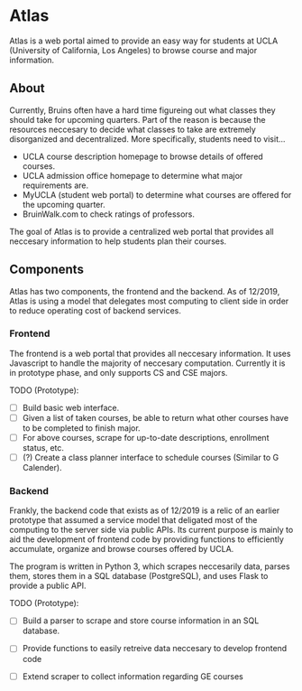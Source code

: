 # Atlas
Atlas is a web portal aimed to provide an easy way for students at UCLA (University of California, Los Angeles) to browse course and major information. 

## About
Currently, Bruins often have a hard time figureing out what classes they should take for upcoming quarters. Part of the reason is because the resources neccesary to decide what classes to take are extremely disorganized and decentralized. More specifically, students need to visit...

* UCLA course description homepage to browse details of offered courses.
* UCLA admission office homepage to determine what major requirements are.
* MyUCLA (student web portal) to determine what courses are offered for the upcoming quarter.
* BruinWalk.com to check ratings of professors.

The goal of Atlas is to provide a centralized web portal that provides all neccesary information to help students plan their courses.
  
## Components
Atlas has two components, the frontend and the backend. As of 12/2019, Atlas is using a model that delegates most computing to client side in order to reduce operating cost of backend services.


### Frontend

The frontend is a web portal that provides all neccesary information. It uses Javascript to handle the majority of neccesary computation. Currently it is in prototype phase, and only supports CS and CSE majors. 

TODO (Prototype):

- [ ] Build basic web interface.
- [ ] Given a list of taken courses, be able to return what other courses have to be completed to finish major.
- [ ] For above courses, scrape for up-to-date descriptions, enrollment status, etc.
- [ ] (?) Create a class planner interface to schedule courses (Similar to G Calender).

### Backend

Frankly, the backend code that exists as of 12/2019 is a relic of an earlier prototype that assumed a service model that deligated most of the computing to the server side via public APIs. Its current purpose is mainly to aid the development of frontend code by providing functions to efficiently accumulate, organize and browse courses offered by UCLA. 

The program is written in Python 3, which scrapes neccesarily data, parses them, stores them in a SQL database (PostgreSQL), and uses Flask to provide a public API.  

TODO (Prototype):

- [ ] Build a parser to scrape and store course information in an SQL database.
- [ ] Provide functions to easily retreive data neccesary to develop frontend code
- [ ] Extend scraper to collect information regarding GE courses


